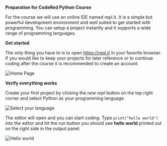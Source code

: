 **Preparation for CodeRed Python Course**

For the course we will use an online IDE named repl.it. It is a simple but powerful development environment and well suited to get started with programming. You can setup a project instantly and it supports a wide range of programming languages.

**Get started**

The only thing you have to is to open https://repl.it in your favorite browser. If you would like to keep your projects for later reference or to continue coding after the course it is recommended to create an account.

![Home Page][home]

**Verify everything works**

Create your first project by clicking the *new repl* button on the top right corner and select Python as your programming language.

![Select your language][select-lang]

The editor will open and you can start coding.
Type `print("hello world")` into the editor and hit the run button you should see **hello world** printed out on the right side in the output panel.

![Hello world][hello-world]

[home]: https://github.ldn.swissbank.com/UBSAgileDevCourse/CodeRed-python-course/blob/preparation-page/preparation/1.png 
[hello-world]: https://github.ldn.swissbank.com/UBSAgileDevCourse/CodeRed-python-course/blob/preparation-page/preparation/2.png
[select-lang]: https://github.ldn.swissbank.com/UBSAgileDevCourse/CodeRed-python-course/blob/preparation-page/preparation/3.png
